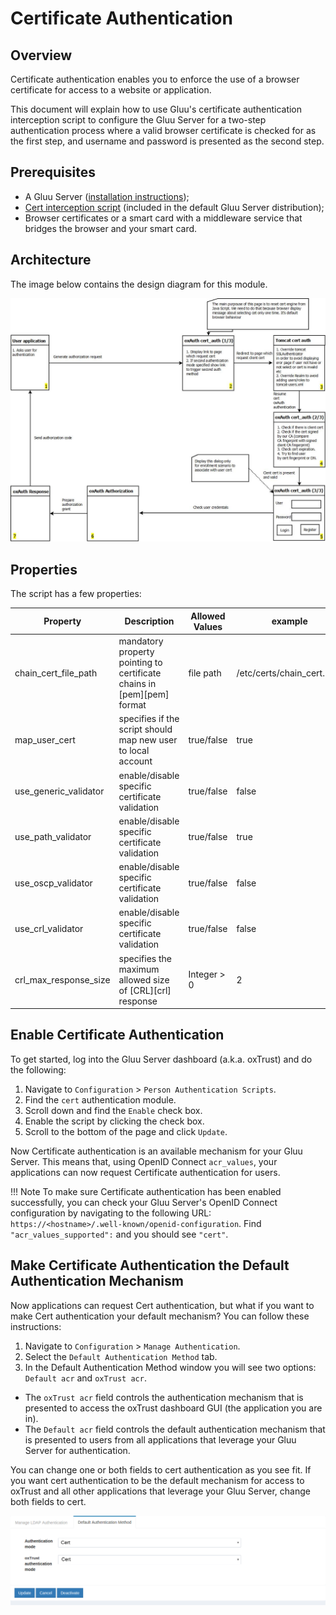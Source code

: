 # Certificate Authentication

## Overview
Certificate authentication enables you to enforce the use of a browser certificate for access to a website or application. 

This document will explain how to use Gluu's certificate authentication interception script to configure the Gluu Server for a two-step authentication process where a valid browser certificate is checked for as the first step, and username and password is presented as the second step.

## Prerequisites 
- A Gluu Server ([installation instructions](../installation-guide/index.md));
- [Cert interception script](https://github.com/GluuFederation/oxAuth/blob/master/Server/integrations/cert/UserCertExternalAuthenticator.py) (included in the default Gluu Server distribution);
- Browser certificates or a smart card with a middleware service that bridges the browser and your smart card.

## Architecture 
The image below contains the design diagram for this module.

![cert-design](../img/admin-guide/multi-factor/cert-design.jpg)

## Properties 

The script has a few properties:

|       Property        |Description|   Allowed Values                  |example|
|-------|--------------|------------|-----------------|
|chain_cert_file_path   |mandatory property pointing to certificate chains in [pem][pem] format |file path| /etc/certs/chain_cert.pem   |
|map_user_cert          |specifies if the script should map new user to local account           |true/false| true|
|use_generic_validator  |enable/disable specific certificate validation                         |true/false| false|
|use_path_validator     |enable/disable specific certificate validation                         |true/false| true|
|use_oscp_validator|enable/disable specific certificate validation                              |true/false| false|
|use_crl_validator|enable/disable specific certificate validation                               |true/false| false|
|crl_max_response_size  |specifies the maximum allowed size of [CRL][crl] response              | Integer > 0| 2|

## Enable Certificate Authentication

To get started, log into the Gluu Server dashboard (a.k.a. oxTrust) and do the following: 

1. Navigate to `Configuration` > `Person Authentication Scripts`.
2. Find the `cert` authentication module.  
3. Scroll down and find the `Enable` check box. 
4. Enable the script by clicking the check box.
5. Scroll to the bottom of the page and click `Update`. 

Now Certificate authentication is an available mechanism for your Gluu Server. This means that, using OpenID Connect `acr_values`, your applications can now request Certificate authentication for users. 

!!! Note 
    To make sure Certificate authentication has been enabled successfully, you can check your Gluu Server's OpenID Connect configuration by navigating to the following URL: `https://<hostname>/.well-known/openid-configuration`. Find `"acr_values_supported":` and you should see `"cert"`. 

## Make Certificate Authentication the Default Authentication Mechanism

Now applications can request Cert authentication, but what if you want to make Cert authentication your default mechanism? You can follow these instructions: 

1. Navigate to `Configuration` > `Manage Authentication`. 
2. Select the `Default Authentication Method` tab. 
3. In the Default Authentication Method window you will see two options: `Default acr` and `oxTrust acr`. 

- The `oxTrust acr` field controls the authentication mechanism that is presented to access the oxTrust dashboard GUI (the application you are in).    
- The `Default acr` field controls the default authentication mechanism that is presented to users from all applications that leverage your Gluu Server for authentication.    

You can change one or both fields to cert authentication as you see fit. If you want cert authentication to be the default mechanism for access to oxTrust and all other applications that leverage your Gluu Server, change both fields to cert.  

![cert](../img/admin-guide/multi-factor/cert.png)
